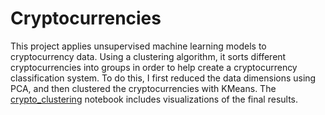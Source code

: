 # Cryptocurrencies

This project applies unsupervised machine learning models to cryptocurrency data. Using a clustering algorithm, it sorts different cryptocurrencies into groups in order to help create a cryptocurrency classification system. To do this, I first reduced the data dimensions using PCA, and then clustered the cryptocurrencies with KMeans. The [crypto_clustering](crypto_clustering.ipynb) notebook includes visualizations of the final results.